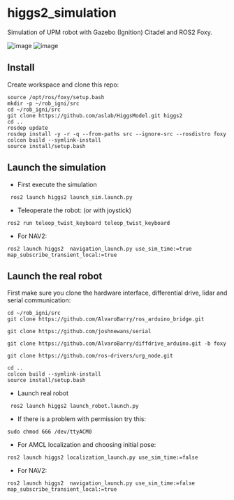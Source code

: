 # higgs2_simulation
Simulation of UPM robot with Gazebo (Ignition) Citadel and ROS2 Foxy.

![image](https://github.com/aslab/HiggsModel/assets/121524021/7b4a862d-0edf-4cdc-933a-f2afa433663e)
![image](https://github.com/aslab/HiggsModel/assets/121524021/5d1d4360-8e4f-4c66-888d-d64c84a4d880)


## Install
Create workspace and clone this repo:

```
source /opt/ros/foxy/setup.bash
mkdir -p ~/rob_igni/src
cd ~/rob_igni/src
git clone https://github.com/aslab/HiggsModel.git higgs2
cd ..
rosdep update
rosdep install -y -r -q --from-paths src --ignore-src --rosdistro foxy 
colcon build --symlink-install
source install/setup.bash
```

## Launch the simulation
* First execute the simulation
```
 ros2 launch higgs2 launch_sim.launch.py  
```

* Teleoperate the robot: (or with joystick)
```
ros2 run teleop_twist_keyboard teleop_twist_keyboard
```

* For NAV2:

```
ros2 launch higgs2  navigation_launch.py use_sim_time:=true map_subscribe_transient_local:=true

```

## Launch the real robot
First make sure you clone the hardware interface, differential drive, lidar and serial communication:
```
cd ~/rob_igni/src
git clone https://github.com/AlvaroBarry/ros_arduino_bridge.git

git clone https://github.com/joshnewans/serial

git clone https://github.com/AlvaroBarry/diffdrive_arduino.git -b foxy

git clone https://github.com/ros-drivers/urg_node.git

cd ..
colcon build --symlink-install
source install/setup.bash

```

* Launch real robot

```
 ros2 launch higgs2 launch_robot.launch.py  
```
* If there is a problem with permission try this:

```
sudo chmod 666 /dev/ttyACM0
```
* For AMCL localization and choosing initial pose:

```
ros2 launch higgs2 localization_launch.py use_sim_time:=false

```
* For NAV2:

```
ros2 launch higgs2  navigation_launch.py use_sim_time:=false map_subscribe_transient_local:=true

```
